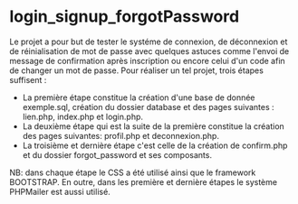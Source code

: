 # login_signup_forgotPassword
Le projet a pour but de tester le systéme de connexion, de déconnexion et de réinialisation de mot de passe avec quelques astuces comme l'envoi de message de confirmation après inscription ou encore celui d'un code afin de changer un mot de passe.  Pour réaliser un tel projet, trois étapes suffisent :
  - La première étape constitue la création d'une base de donnée exemple.sql, création du dossier database et des pages suivantes : lien.php, index.php et login.php.
  - La deuxième étape qui est la suite de la première constitue la création  des pages suivantes: profil.php et deconnexion.php.
  - La troisième et dernière étape c'est celle de la création de confirm.php et du dossier forgot_password et ses composants.

NB:  dans chaque étape le CSS a été utilisé ainsi que le framework BOOTSTRAP. En outre, dans les première et dernière étapes le système PHPMailer est aussi utilisé.